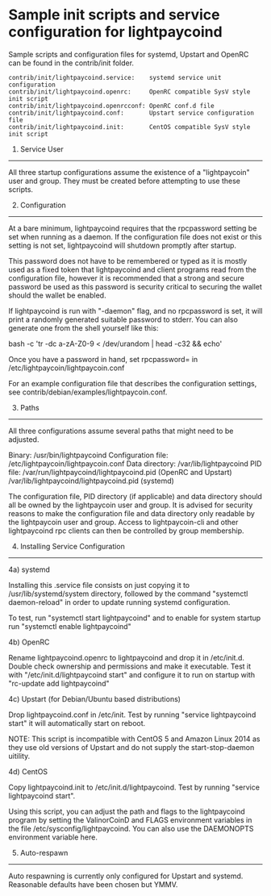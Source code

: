 Sample init scripts and service configuration for lightpaycoind
==========================================================

Sample scripts and configuration files for systemd, Upstart and OpenRC
can be found in the contrib/init folder.

    contrib/init/lightpaycoind.service:    systemd service unit configuration
    contrib/init/lightpaycoind.openrc:     OpenRC compatible SysV style init script
    contrib/init/lightpaycoind.openrcconf: OpenRC conf.d file
    contrib/init/lightpaycoind.conf:       Upstart service configuration file
    contrib/init/lightpaycoind.init:       CentOS compatible SysV style init script

1. Service User
---------------------------------

All three startup configurations assume the existence of a "lightpaycoin" user
and group.  They must be created before attempting to use these scripts.

2. Configuration
---------------------------------

At a bare minimum, lightpaycoind requires that the rpcpassword setting be set
when running as a daemon.  If the configuration file does not exist or this
setting is not set, lightpaycoind will shutdown promptly after startup.

This password does not have to be remembered or typed as it is mostly used
as a fixed token that lightpaycoind and client programs read from the configuration
file, however it is recommended that a strong and secure password be used
as this password is security critical to securing the wallet should the
wallet be enabled.

If lightpaycoind is run with "-daemon" flag, and no rpcpassword is set, it will
print a randomly generated suitable password to stderr.  You can also
generate one from the shell yourself like this:

bash -c 'tr -dc a-zA-Z0-9 < /dev/urandom | head -c32 && echo'

Once you have a password in hand, set rpcpassword= in /etc/lightpaycoin/lightpaycoin.conf

For an example configuration file that describes the configuration settings,
see contrib/debian/examples/lightpaycoin.conf.

3. Paths
---------------------------------

All three configurations assume several paths that might need to be adjusted.

Binary:              /usr/bin/lightpaycoind
Configuration file:  /etc/lightpaycoin/lightpaycoin.conf
Data directory:      /var/lib/lightpaycoind
PID file:            /var/run/lightpaycoind/lightpaycoind.pid (OpenRC and Upstart)
                     /var/lib/lightpaycoind/lightpaycoind.pid (systemd)

The configuration file, PID directory (if applicable) and data directory
should all be owned by the lightpaycoin user and group.  It is advised for security
reasons to make the configuration file and data directory only readable by the
lightpaycoin user and group.  Access to lightpaycoin-cli and other lightpaycoind rpc clients
can then be controlled by group membership.

4. Installing Service Configuration
-----------------------------------

4a) systemd

Installing this .service file consists on just copying it to
/usr/lib/systemd/system directory, followed by the command
"systemctl daemon-reload" in order to update running systemd configuration.

To test, run "systemctl start lightpaycoind" and to enable for system startup run
"systemctl enable lightpaycoind"

4b) OpenRC

Rename lightpaycoind.openrc to lightpaycoind and drop it in /etc/init.d.  Double
check ownership and permissions and make it executable.  Test it with
"/etc/init.d/lightpaycoind start" and configure it to run on startup with
"rc-update add lightpaycoind"

4c) Upstart (for Debian/Ubuntu based distributions)

Drop lightpaycoind.conf in /etc/init.  Test by running "service lightpaycoind start"
it will automatically start on reboot.

NOTE: This script is incompatible with CentOS 5 and Amazon Linux 2014 as they
use old versions of Upstart and do not supply the start-stop-daemon uitility.

4d) CentOS

Copy lightpaycoind.init to /etc/init.d/lightpaycoind. Test by running "service lightpaycoind start".

Using this script, you can adjust the path and flags to the lightpaycoind program by
setting the ValinorCoinD and FLAGS environment variables in the file
/etc/sysconfig/lightpaycoind. You can also use the DAEMONOPTS environment variable here.

5. Auto-respawn
-----------------------------------

Auto respawning is currently only configured for Upstart and systemd.
Reasonable defaults have been chosen but YMMV.
